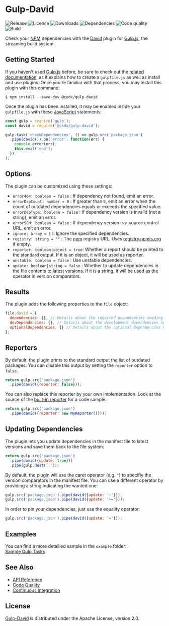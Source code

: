# Gulp-David
![Release](https://img.shields.io/npm/v/@cedx/gulp-david.svg) ![License](https://img.shields.io/npm/l/@cedx/gulp-david.svg) ![Downloads](https://img.shields.io/npm/dt/@cedx/gulp-david.svg) ![Dependencies](https://img.shields.io/david/cedx/gulp-david.svg) ![Code quality](https://img.shields.io/codacy/grade/1c110f507ebf4b91b2d8c33b7bb68ccf.svg) ![Build](https://img.shields.io/travis/cedx/gulp-david.svg)

Check your [NPM](https://www.npmjs.com) dependencies with the [David](https://david-dm.org) plugin for [Gulp.js](http://gulpjs.com), the streaming build system.

## Getting Started
If you haven't used [Gulp.js](http://gulpjs.com) before, be sure to check out the [related documentation](https://github.com/gulpjs/gulp/blob/master/docs/README.md), as it explains how to create a `gulpfile.js` as well as install and use plugins. Once you're familiar with that process, you may install this plugin with this command:

```shell
$ npm install --save-dev @cedx/gulp-david
```

Once the plugin has been installed, it may be enabled inside your `gulpfile.js` with these [JavaScript](https://developer.mozilla.org/en-US/docs/Web/JavaScript) statements:

```javascript
const gulp = require('gulp');
const david = require('@cedx/gulp-david');

gulp.task('checkDependencies', () => gulp.src('package.json')
  .pipe(david()).on('error', function(err) {
    console.error(err);
    this.emit('end');
  })
);

```

## Options
The plugin can be customized using these settings:

- `error404: boolean = false` : If dependency not found, emit an error.
- `errorDepCount: number = 0` : If greater than `0`, emit an error when the count of outdated dependencies equals or exceeds the specified value.
- `errorDepType: boolean = false` : If dependency version is invalid (not a string), emit an error.
- `errorSCM: boolean = false` : If dependency version is a source control URL, emit an error.
- `ignore: Array = []`: Ignore the specified dependencies.
- `registry: string = ""` : The [npm](https://www.npmjs.com) registry URL. Uses [registry.npmjs.org](https://registry.npmjs.org) if empty.
- `reporter: boolean|object = true`: Whether a report should be printed to the standard output. If it is an object, it will be used as reporter.
- `unstable: boolean = false` : Use unstable dependencies.
- `update: boolean|string = false` : Whether to update dependencies in the file contents to latest versions. If it is a string, it will be used as the operator in version comparators.

## Results
The plugin adds the following properties to the `file` object:

```javascript
file.david = {
  dependencies: {}, // Details about the required dependencies needing an update.
  devDependencies: {}, // Details about the development dependencies needing an update.
  optionalDependencies: {} // Details about the optional dependencies needing an update.
};
```

## Reporters
By default, the plugin prints to the standard output the list of outdated packages.
You can disable this output by setting the `reporter` option to `false`.

```javascript
return gulp.src('package.json')
  .pipe(david({reporter: false}));
```

You can also replace this reporter by your own implementation.
Look at the source of the [built-in reporter](https://github.com/cedx/gulp-david/blob/master/lib/reporter.js) for a code sample.

```javascript
return gulp.src('package.json')
  .pipe(david({reporter: new MyReporter()}));
```

## Updating Dependencies
The plugin lets you update dependencies in the manifest file to latest versions and save them back to the file system:

```javascript
return gulp.src('package.json')
  .pipe(david({update: true}))
  .pipe(gulp.dest('.'));
```

By default, the plugin will use the caret operator (e.g. `^`) to specifiy the version comparators in the manifest file.
You can use a different operator by providing a string indicating the wanted one:

```javascript
gulp.src('package.json').pipe(david({update: '~'}));
gulp.src('package.json').pipe(david({update: '>='}));
```

In order to pin your dependencies, just use the equality operator:

```javascript
gulp.src('package.json').pipe(david({update: '='}));
```

## Examples
You can find a more detailled sample in the `example` folder:  
[Sample Gulp Tasks](https://github.com/cedx/gulp-david/blob/master/example/gulpfile.js)

## See Also
- [API Reference](http://dev.belin.io/gulp-david)
- [Code Quality](https://www.codacy.com/app/cedx/gulp-david)
- [Continuous Integration](https://travis-ci.org/cedx/gulp-david)

## License
[Gulp-David](https://www.npmjs.com/package/@cedx/gulp-david) is distributed under the Apache License, version 2.0.
